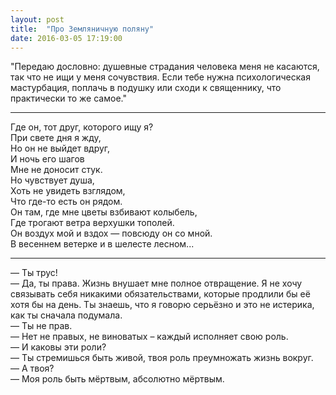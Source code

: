 ```yaml
---
layout: post
title:  "Про Земляничную поляну"
date: 2016-03-05 17:19:00
---
```


"Передаю дословно: душевные страдания человека меня не касаются, так что не ищи у меня сочувствия. Если тебе нужна психологическая мастурбация, поплачь в подушку или сходи к священнику, что практически то же самое."

***

Где он, тот друг, которого ищу я?<br/>
При свете дня я жду,<br/>
Но он не выйдет вдруг,<br/>
И ночь его шагов<br/>
Мне не доносит стук.<br/>
Но чувствует душа,<br/>
Хоть не увидеть взглядом,<br/>
Что где-то есть он рядом.<br/>
Он там, где мне цветы взбивают колыбель,<br/>
Где трогают ветра верхушки тополей.<br/>
Он воздух мой и вздох — повсюду он со мной.<br/>
В весеннем ветерке и в шелесте лесном...<br/>

***

— Ты трус!<br/>
— Да, ты права. Жизнь внушает мне полное отвращение. Я не хочу связывать себя никакими обязательствами, которые продлили бы её хотя бы на день. Ты знаешь, что я говорю серьёзно и это не истерика, как ты сначала подумала.<br/>
— Ты не прав.<br/>
— Нет не правых, не виноватых – каждый исполняет свою роль.<br/>
— И каковы эти роли?<br/>
— Ты стремишься быть живой, твоя роль преумножать жизнь вокруг.<br/>
— А твоя?<br/>
— Моя роль быть мёртвым, абсолютно мёртвым.<br/>

